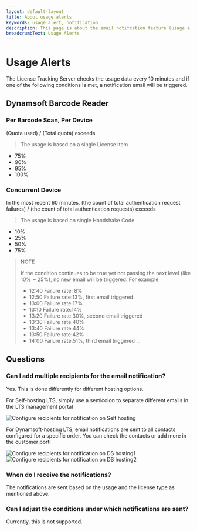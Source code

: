 ```yaml
---
layout: default-layout
title: About usage alerts
keywords: usage alert, notification
description: This page is about the email notifcation feature (usage alerts) of Dynamsoft License Tracking Server
breadcrumbText: Usage Alerts
---
```


# Usage Alerts

The License Tracking Server checks the usage data every 10 minutes and if one of the following conditions is met, a notification email will be triggered.

## Dynamsoft Barcode Reader

### Per Barcode Scan, Per Device  

(Quota used) / (Total quota) exceeds 

> The usage is based on a single License Item

* 75%
* 90%
* 95%
* 100%

### Concurrent Device

In the most recent 60 minutes, (the count of total authentication request failures) / (the count of total authentication requests) exceeds

> The usage is based on single Handshake Code

* 10%
* 25%
* 50%
* 75%

> NOTE
>  
> If the condition continues to be true yet not passing the next level (like 10% ~ 25%), no new email will be triggered. For example
> * 12:40 Failure rate: 8%
> * 12:50 Failure rate:13%, first email triggered
> * 13:00 Failure rate:17%
> * 13:10 Failure rate:14%
> * 13:20 Failure rate:30%, second email triggered
> * 13:30 Failure rate:40%
> * 13:40 Failure rate:44%
> * 13:50 Failure rate:42%
> * 14:00 Failure rate:51%, third email triggered
> ...

## Questions

### Can I add multiple recipients for the email notification?

Yes. This is done differently for different hosting options.

For Self-hosting LTS, simply use a semicolon to separate different emails in the LTS management portal

![Configure recipients for notification on Self hosting]({{site.assets}}imgs/usagealerts-001.png})

For Dynamsoft-hosting LTS, email notifications are sent to all contacts configured for a specific order. You can check the contacts or add more in the customer portl

![Configure recipients for notification on DS hosting1]({{site.assets}}imgs/usagealerts-002.png})
![Configure recipients for notification on DS hosting2]({{site.assets}}imgs/usagealerts-003.png})

### When do I receive the notifications?

The notifications are sent based on the usage and the license type as mentioned above.

### Can I adjust the conditions under which notifications are sent?

Currently, this is not supported.
